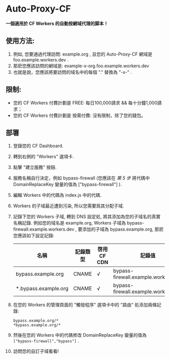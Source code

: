 # Auto-Proxy-CF
**一個適用於 CF Workers 的自動按網域代理的脚本！**

## 使用方法: 
1. 例如, 您要通過代理訪問: example.org , 且您的 Auto-Proxy-CF 網域是 foo.example.workers.dev .
2. 那麽您應該訪問的網域是: example-x-org.foo.example.workers.dev
2. 也就是說，您應該將要訪問的域名中的每個 "." 替換為 "-x-" .

## 限制:

- 您的 CF Workers 付費計劃是 FREE: 每日100,000請求 && 每十分鐘1,000請求；
- 您的 CF Workers 付費計劃是 按需付費: 沒有限制，除了您的錢包。

## 部署

1. 登錄您的 CF Dashboard.

2. 轉到右側的 "Workers" 選項卡.

3. 點擊 "建立服務" 按鈕.

4. 服務名稱自行決定，例如 bypass-firewall (您應該在 *第 5 步* 將代碼中 DomainReplaceKey 變量的值為 ["bypass-firewall"] ).

5. 編輯 Workers 中的代碼為 index.js 中的代碼.

6. Workers 的子域最近遭到污染, 所以您需要爲其分配子域.

7. 記錄下您的 Workers 子域, 轉到 DNS 設定処, 將其添加為您的子域名的真實名稱記錄. 例如您的域名是 example.org, Workers 子域為 bypass-firewall.example.workers.dev , 要添加的子域為 bypass.example.org, 那麽您應該如下設定記錄: 

   | 名稱                 | 記錄類型 | 啓用 CF CDN | 記錄值                              |
   | -------------------- | -------- | ----------- | ----------------------------------- |
   | bypass.example.org   | CNAME    | √           | bypass-firewall.example.workers.dev |
   | *.bypass.example.org | CNAME    | √           | bypass-firewall.example.workers.dev |

8. 在您的 Workers 的管理頁面的 "觸發程序" 選項卡中的 "路由" 処添加兩條記錄: 

   ```
   bypass.example.org/*
   *bypass.example.org/*
   ```

9. 然後在您的 Workers 中的代碼修改 DomainReplaceKey 變量的值為 `["bypass-firewall","bypass"]` .

10. 訪問您的自訂子域看看!

